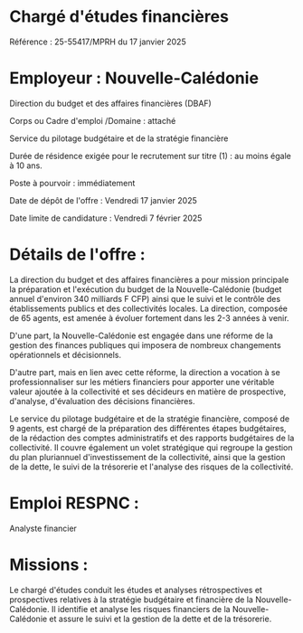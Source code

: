 # Chargé d'études financières

Référence : 25-55417/MPRH du 17 janvier 2025

# Employeur : Nouvelle-Calédonie

Direction du budget et des affaires financières (DBAF)

Corps ou Cadre d'emploi /Domaine : attaché

Service du pilotage budgétaire et de la stratégie financière

Durée de résidence exigée pour le recrutement sur titre (1) : au moins égale à 10 ans.

Poste à pourvoir : immédiatement

Date de dépôt de l'offre : Vendredi 17 janvier 2025

Date limite de candidature : Vendredi 7 février 2025

# Détails de l'offre :

La direction du budget et des affaires financières a pour mission principale la préparation et l'exécution du budget de la Nouvelle-Calédonie (budget annuel d'environ 340 milliards F CFP) ainsi que le suivi et le contrôle des établissements publics et des collectivités locales. La direction, composée de 65 agents, est amenée à évoluer fortement dans les 2-3 années à venir.

D'une part, la Nouvelle-Calédonie est engagée dans une réforme de la gestion des finances publiques qui imposera de nombreux changements opérationnels et décisionnels.

D'autre part, mais en lien avec cette réforme, la direction a vocation à se professionnaliser sur les métiers financiers pour apporter une véritable valeur ajoutée à la collectivité et ses décideurs en matière de prospective, d'analyse, d'évaluation des décisions financières.

Le service du pilotage budgétaire et de la stratégie financière, composé de 9 agents, est chargé de la préparation des différentes étapes budgétaires, de la rédaction des comptes administratifs et des rapports budgétaires de la collectivité. Il couvre également un volet stratégique qui regroupe la gestion du plan pluriannuel d'investissement de la collectivité, ainsi que la gestion de la dette, le suivi de la trésorerie et l'analyse des risques de la collectivité.

# Emploi RESPNC :

Analyste financier

# Missions :

Le chargé d'études conduit les études et analyses rétrospectives et prospectives relatives à la stratégie budgétaire et financière de la Nouvelle-Calédonie. Il identifie et analyse les risques financiers de la Nouvelle-Calédonie et assure le suivi et la gestion de la dette et de la trésorerie.